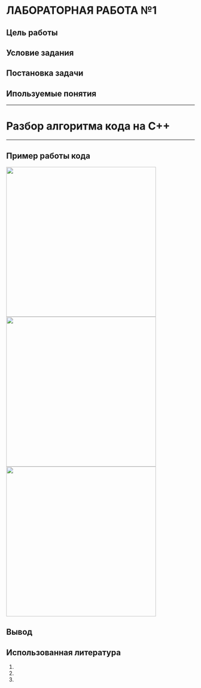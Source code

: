 # ЛАБОРАТОРНАЯ РАБОТА №1

## Цель работы


## Условие задания



## Постановка задачи


## Ипользуемые понятия

---

# Разбор алгоритма кода на C++



---

## Пример работы кода
   <img src="" width="400" />

   <img src="" width="400" />

   <img src="" width="400" />

## Вывод


## Использованная литература
1) 
2) 
3) 
